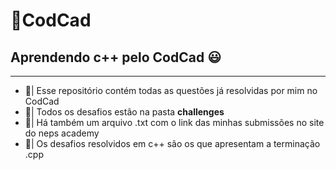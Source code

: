 # 🚀CodCad 
## Aprendendo c++ pelo CodCad 😃
---
* 📔| Esse repositório contém todas as questões já resolvidas por mim no CodCad
* 📔| Todos os desafios estão na pasta **challenges**
* 📔| Há também um arquivo .txt com o link das minhas submissões no site do neps academy
* 📔| Os desafios resolvidos em c++ são os que apresentam a terminação .cpp
